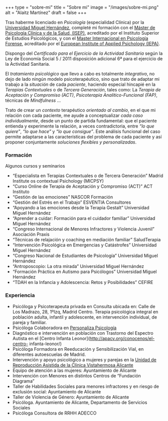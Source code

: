 +++
type = "sobre-mi"
title = "Sobre mi"
image = "/images/sobre-mi.png"
alt = "Alaitz Martínez"
draft = false
+++

Tras haberme licenciado en *Psicología* (especialidad Clínica) por la [Universidad Miguel Hernández]( https://www.umh.es/), completé mi formación con el [Máster de Psicología Clínica y de la Salud, (ISEP)](https://www.isep.es/curso/master-en-psicologia-clinica-y-de-la-salud/), acreditado por el Instituto Superior de Estudios Psicológicos, y con el [Master Internacional en Psicología Forense](http://iepa.es/master-forense-online-pxvi/), acreditado por el [European Institute of Applied Psichology (IEPA)](http://iepa.es/conocenos/).

Dispongo del *Certificado para el Ejercicio de la Actividad Sanitaria* según la Ley de Economía Social 5 / 2011 disposición adicional 6ª para el ejercicio de la Actividad Sanitaria.

El *tratamiento psicológico* que llevo a cabo es totalmente *integrativo*, no dejo de lado ningún modelo psicoterapéutico, sino que trato de adaptar mi trabajo a la *situación* de cada
*paciente*, haciendo especial hincapié en la *Terapias Contextuales* o de *Tercera Generación*, tales como: La *Terapia de Aceptación y Compromiso (ACT)*, *Psicoterapia Analítico-Funcional
(FAP)*, técnicas de *Mindfulness* …

Trato de crear un *contexto* terapéutico *orientado al cambio*, en el que mi relación con cada paciente, me ayude a conceptualizar *cada caso individualmente*, desde un punto de partida fundamental: que el paciente entienda y experimente la relación, a veces contradictoria, entre *“lo que quiere”*, *“lo que hace”* y *“lo que consigue”*. Este análisis funcional del caso permite adaptarse a las características del problema de cada paciente y así proponer conjuntamente *soluciones flexibles y personalizadas*.

### Formación

Algunos cursos y seminarios

- “Especialista en Terapias Contextuales o de Tercera Generación” Madrid Institute os contextual Psichology (MICPSY)
- “Curso Online de Terapia de Aceptación y Compromiso (ACT)” ACT Instituto
- “Gestión de las emociones” NASCOR Formación
- “Gestión del Estrés en el Trabajo” ESVENTIA Consultores
- “Apoyando a las emociones desde la Terapia Gestalt” Universidad Miguel Hernández
- “Aprender a cuidar: Formación para el cuidador familiar” Universidad Miguel Hernández
- “Congreso Internacional de Menores Infractores y Violencia Juvenil” Asociación Praxis
- “Técnicas de relajación y coaching en mediación familiar” SaludTerapia
- “Intervención Psicológica en Emergencias y Catástrofes” Universidad Miguel Hernández
- “Congreso Nacional de Estudiantes de Psicología” Universidad Miguel Hernández
- “Antroposcopio: La otra mirada” Universidad Miguel Hernández
- “Formación Práctica en Autismo para Psicólogos” Universidad Miguel Hernández
- “TDAH en la Infancia y Adolescencia: Retos y Posibilidades” CEFIRE

### Experiencia

- Psicóloga y Psicoterapeuta privada en Consulta ubicada en: Calle de Los Madrazo, 28, 1ºIzq, Madrid Centro. Terapia psicológica integral en población adulta, infantil y adolescente, en intervención individual, de pareja y familiar.
- Psicóloga Colaboradora en [Personaliza Psicología](http://grupopersonaliza.com/)
- Diagnóstico e intervención en población con Trastorno del Espectro Autista en el [Centro Infanta Leonor](http://apacv.org/conocenos/el-centro- infanta-leonor/)
- Psicóloga Formadora en Reeducación y Sensibilización Vial, en diferentes autoescuelas de Madrid.
- Intervención y apoyo psicológico a mujeres y parejas en la [Unidad de Reproducción Asistida de la Clínica Vistahermosa Alicante](http://urvistahermosa.com/es/sobre-nosotros/)
- Equipo de atención a las mujeres: Ayuntamiento de Alicante
- Intervención con Menores en distintos Centros de “Fundación Diagrama”
- Taller de Habilidades Sociales para menores infractores y en riesgo de exclusión social: Ayuntamiento de Alicante
- Taller de Violencia de Género: Ayuntamiento de Alicante
- Psicóloga. Ayuntamiento de Alicante, Departamento de Servicios Sociales
- Psicóloga Consultora de RRHH ADECCO